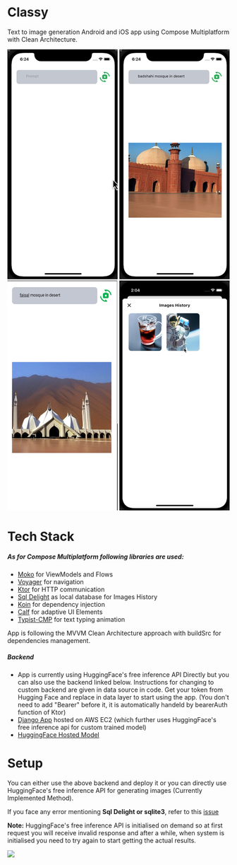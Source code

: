 # Classy
Text to image generation Android and iOS app using Compose Multiplatform with Clean Architecture.

<img src="/media/ss1.png" width="250" height="520"> <img src="/media/ss2.png" width="250" height="520">
<img src="/media/ss3.png" width="250" height="520"> <img src="/media/ss4.png" width="250" height="520">

# Tech Stack

<h5>As for Compose Multiplatform following libraries are used:</h5>

- <a href="https://github.com/icerockdev/moko-mvvm">Moko</a> for ViewModels and Flows
- <a href="https://github.com/adrielcafe/voyager">Voyager</a> for navigation
- <a href="https://ktor.io/docs/getting-started-ktor-client.html">Ktor</a> for HTTP communication
- <a href="https://github.com/cashapp/sqldelight">Sql Delight</a> as local database for Images History
- <a href="https://insert-koin.io/docs/setup/koin/">Koin</a> for dependency injection
- <a href="https://github.com/MohamedRejeb/Calf">Calf</a> for adaptive UI Elements
- <a href="https://github.com/zeeshanali-k/Typist-CMP">Typist-CMP</a> for text typing animation

App is following the MVVM Clean Architecture approach with buildSrc for dependencies management.


<h5>Backend</h5>

- App is currently using HuggingFace's free inference API Directly but you can also use the backend linked below. Instructions for changing to custom backend are given in data source in code. Get your token from Hugging Face and replace in data layer to start using the app. (You don't need to add "Bearer" before it, it is automatically handeld by bearerAuth function of Ktor)
- <a href="https://github.com/zeeshanali-k/t2i_backend">Django App</a> hosted on AWS EC2 (which further uses HuggingFace's free inference api for custom trained model)
- <a href="https://huggingface.co/devscion/pakhistoricalplaces">HuggingFace Hosted Model</a>

# Setup

You can either use the above backend and deploy it or you can directly use HuggingFace's free inference API for generating images (Currently Implemented Method).
<p>If you face any error mentioning <b>Sql Delight or sqlite3</b>, refer to this <a href="https://github.com/cashapp/sqldelight/issues/1442">issue</a></p>


<b>Note:</b> HuggingFace's free inference API is initialised on demand so at first request you will receive invalid response and after a while, when system is initialised you need to try again to start getting the actual results.

<a href="https://www.buymeacoffee.com/devscion"><img src="https://img.buymeacoffee.com/button-api/?text=Buy me a coffee&emoji=&slug=MohamedRejeb&button_colour=FFDD00&font_colour=000000&font_family=Cookie&outline_colour=000000&coffee_colour=ffffff"></a>




